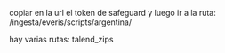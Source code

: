 
copiar en la url el token de safeguard y luego ir a la ruta:
/ingesta/everis/scripts/argentina/


hay varias rutas:
talend_zips